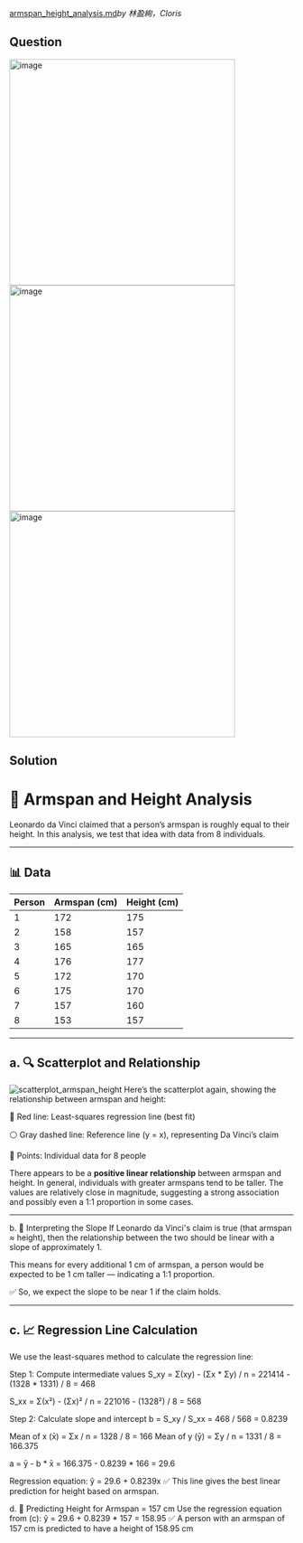 [armspan_height_analysis.md](https://github.com/user-attachments/files/19722778/armspan_height_analysis.md)*by 林盈絢，Cloris*

## Question
<img width="400" alt="image" src="https://github.com/user-attachments/assets/f120c1af-806c-4230-8159-4dc7c0eaf27b" /><br>
<img width="400" alt="image" src="https://github.com/user-attachments/assets/77ec315a-f6aa-4a0a-bed7-5f5ceb05bcc4" /><br>
<img width="400" alt="image" src="https://github.com/user-attachments/assets/3a128427-9db5-4d09-9f30-b680b6cb8f43" />


## Solution
# 📏 Armspan and Height Analysis

Leonardo da Vinci claimed that a person’s armspan is roughly equal to their height. In this analysis, we test that idea with data from 8 individuals.

---

## 📊 Data

| Person | Armspan (cm) | Height (cm) |
|--------|--------------|-------------|
| 1      | 172          | 175         |
| 2      | 158          | 157         |
| 3      | 165          | 165         |
| 4      | 176          | 177         |
| 5      | 172          | 170         |
| 6      | 175          | 170         |
| 7      | 157          | 160         |
| 8      | 153          | 157         |

---

## a. 🔍 Scatterplot and Relationship
![scatterplot_armspan_height](https://github.com/user-attachments/assets/2287ed55-807a-42c6-9b52-c634a7715b47)
Here’s the scatterplot again, showing the relationship between armspan and height:

🔴 Red line: Least-squares regression line (best fit)

⚪ Gray dashed line: Reference line (y = x), representing Da Vinci’s claim

📌 Points: Individual data for 8 people

There appears to be a **positive linear relationship** between armspan and height. In general, individuals with greater armspans tend to be taller. The values are relatively close in magnitude, suggesting a strong association and possibly even a 1:1 proportion in some cases.


---

b. 📐 Interpreting the Slope
If Leonardo da Vinci's claim is true (that armspan ≈ height), then the relationship between the two should be linear with a slope of approximately 1.

This means for every additional 1 cm of armspan, a person would be expected to be 1 cm taller — indicating a 1:1 proportion.

✅ So, we expect the slope to be near 1 if the claim holds.

---

## c. 📈 Regression Line Calculation

We use the least-squares method to calculate the regression line:

Step 1: Compute intermediate values
S_xy = Σ(xy) - (Σx * Σy) / n
     = 221414 - (1328 * 1331) / 8
     = 468

S_xx = Σ(x²) - (Σx)² / n
     = 221016 - (1328²) / 8
     = 568

Step 2: Calculate slope and intercept
 b = S_xy / S_xx = 468 / 568 = 0.8239

Mean of x (x̄) = Σx / n = 1328 / 8 = 166
Mean of y (ȳ) = Σy / n = 1331 / 8 = 166.375

a = ȳ - b * x̄ = 166.375 - 0.8239 * 166 = 29.6

Regression equation:
ŷ = 29.6 + 0.8239x
✅ This line gives the best linear prediction for height based on armspan.

d. 🔮 Predicting Height for Armspan = 157 cm
Use the regression equation from (c):
ŷ = 29.6 + 0.8239 * 157
  = 158.95
✅ A person with an armspan of 157 cm is predicted to have a height of 158.95 cm  
